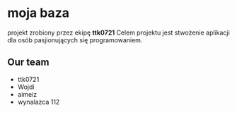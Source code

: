 # moja baza
projekt zrobiony przez ekipę **ttk0721**
Celem projektu jest stwożenie aplikacji dla osób pasjionujących się programowaniem.



## Our team
- ttk0721
- Wojdi
- aimeiz
- wynalazca 112
